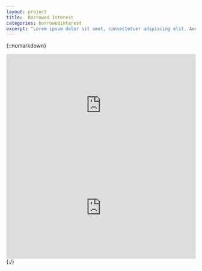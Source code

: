 ```yaml
---
layout: project
title:  Borrowed Interest
categories: borrowedinterest
excerpt: "Lorem ipsum dolor sit amet, consectetuer adipiscing elit. Aenean commodo ligula eget dolor."
---
```


<!--more-->

{::nomarkdown}  

<div class="project-video">
  <div style="padding:53.89% 0 0 0;position:relative;"><iframe src="https://player.vimeo.com/video/284844996?autoplay=1&title=0&byline=0&portrait=0" style="position:absolute;top:0;left:0;width:100%;height:100%;" frameborder="0" webkitallowfullscreen mozallowfullscreen allowfullscreen></iframe></div><script src="https://player.vimeo.com/api/player.js"></script>
</div>
<div class="project-video">
  <div style="padding:53.89% 0 0 0;position:relative;"><iframe src="https://player.vimeo.com/video/284844996?autoplay=1&title=0&byline=0&portrait=0" style="position:absolute;top:0;left:0;width:100%;height:100%;" frameborder="0" webkitallowfullscreen mozallowfullscreen allowfullscreen></iframe></div><script src="https://player.vimeo.com/api/player.js"></script>
</div>
{:/}  
